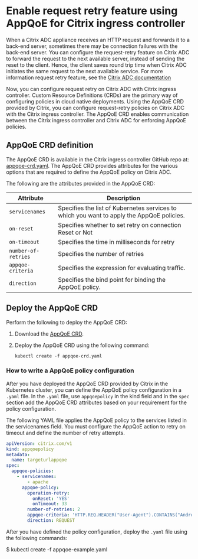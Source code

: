 # Enable request retry feature using AppQoE for Citrix ingress controller

When a Citrix ADC appliance receives an HTTP request and forwards it to a back-end server, sometimes there may be connection failures with the back-end server. You can configure the request-retry feature on Citrix ADC to forward the request to the next available server, instead of sending the reset to the client. Hence, the client saves round trip time when Citrix ADC initiates the same request to the next available service. For more information request retry feature, see the [Citrix ADC documentation](https://docs.citrix.com/en-us/citrix-adc/current-release/system/request-retry/request_retry_if_back-end_server_resets_tcp_connection.html)

Now, you can configure request retry on Citrix ADC with Citrix ingress controller.
Custom Resource Definitions (CRDs) are the primary way of configuring policies in cloud native deployments. Using the AppQoE CRD provided by Citrix, you can configure request-retry policies on Citrix ADC with the Citrix ingress controller. The AppQoE CRD enables communication between the Citrix ingress controller and Citrix ADC for enforcing AppQoE policies.

## AppQoE CRD definition

The AppQoE CRD is available in the Citrix ingress controller GitHub repo at: [appqoe-crd.yaml](https://raw.githubusercontent.com/netscaler/netscaler-k8s-ingress-controller/master/crd/appqoe/appqoe-crd.yaml). The AppQoE CRD provides attributes for the various options that are required to define the AppQoE policy on Citrix ADC.

The following are the attributes provided in the AppQoE CRD:

| Attribute | Description |
| --------- | ----------- |
| `servicenames` | Specifies the list of Kubernetes services to which you want to apply the AppQoE policies.|
| `on-reset`|  Specifies whether to set retry on connection Reset or Not|
| `on-timeout` | Specifies the time in milliseconds for retry |
| `number-of-retries`| Specifies the number of retries |
| `appqoe-criteria`|Specifies the expression for evaluating traffic. |
| `direction`| Specifies the bind point for binding the AppQoE policy. |

## Deploy the AppQoE CRD

Perform the following to deploy the AppQoE CRD:

1.  Download the [AppQoE CRD](https://github.com/netscaler/netscaler-k8s-ingress-controller/blob/master/crd/appqoe/appqoe-crd.yaml).

2.  Deploy the AppQoE CRD using the following command:

        kubectl create -f appqoe-crd.yaml

### How to write a AppQoE policy configuration

After you have deployed the AppQoE CRD provided by Citrix in the Kubernetes cluster, you can define the AppQoE policy configuration in a `.yaml` file. In the `.yaml` file, use `appqoepolicy` in the kind field and in the `spec` section add the AppQoE CRD attributes based on your requirement for the policy configuration.

The following YAML file applies the AppQoE policy to the services listed in the servicenames field. You must configure the AppQoE action to retry on timeout and define the number of retry attempts.

```yml
apiVersion: citrix.com/v1
kind: appqoepolicy
metadata:
  name: targeturlappqoe
spec:
  appqoe-policies:
    - servicenames:
        - apache
      appqoe-policy:
        operation-retry:
          onReset: 'YES'
          onTimeout: 33
        number-of-retries: 2
        appqoe-criteria: 'HTTP.REQ.HEADER("User-Agent").CONTAINS("Android")'
        direction: REQUEST
```

After you have defined the policy configuration, deploy the `.yaml` file using the following commands:

   $ kubectl create -f appqoe-example.yaml
